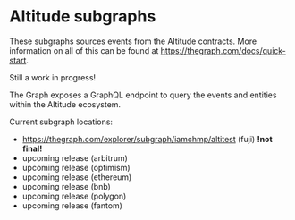 # Altitude subgraphs
These subgraphs sources events from the Altitude contracts. More information on all of this can be found at https://thegraph.com/docs/quick-start.

Still a work in progress!

The Graph exposes a GraphQL endpoint to query the events and entities within the Altitude ecosystem.

Current subgraph locations:

   + https://thegraph.com/explorer/subgraph/iamchmp/altitest (fuji) **!not final!**
   + upcoming release (arbitrum)
   + upcoming release (optimism)
   + upcoming release (ethereum)
   + upcoming release (bnb)
   + upcoming release (polygon)
   + upcoming release (fantom)
